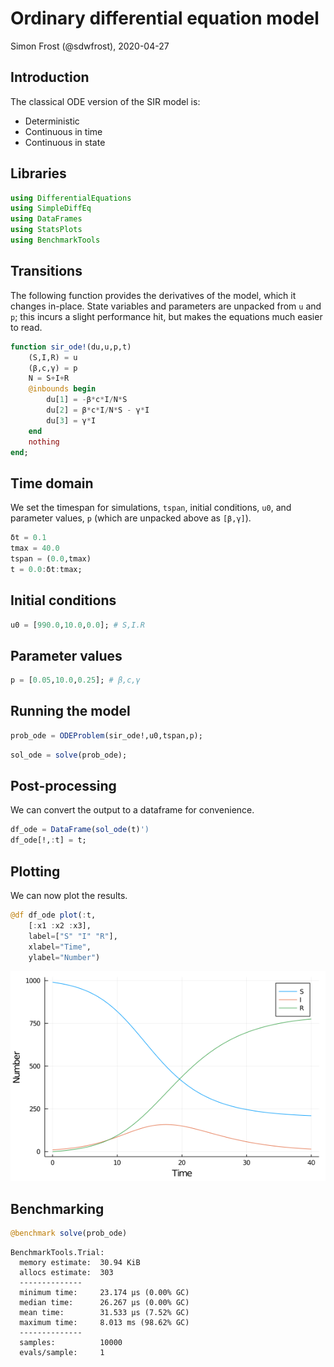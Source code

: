 # Ordinary differential equation model
Simon Frost (@sdwfrost), 2020-04-27

## Introduction

The classical ODE version of the SIR model is:

- Deterministic
- Continuous in time
- Continuous in state

## Libraries

```julia
using DifferentialEquations
using SimpleDiffEq
using DataFrames
using StatsPlots
using BenchmarkTools
```




## Transitions

The following function provides the derivatives of the model, which it changes in-place. State variables and parameters are unpacked from `u` and `p`; this incurs a slight performance hit, but makes the equations much easier to read.

```julia
function sir_ode!(du,u,p,t)
    (S,I,R) = u
    (β,c,γ) = p
    N = S+I+R
    @inbounds begin
        du[1] = -β*c*I/N*S
        du[2] = β*c*I/N*S - γ*I
        du[3] = γ*I
    end
    nothing
end;
```




## Time domain

We set the timespan for simulations, `tspan`, initial conditions, `u0`, and parameter values, `p` (which are unpacked above as `[β,γ]`).

```julia
δt = 0.1
tmax = 40.0
tspan = (0.0,tmax)
t = 0.0:δt:tmax;
```




## Initial conditions

```julia
u0 = [990.0,10.0,0.0]; # S,I.R
```




## Parameter values

```julia
p = [0.05,10.0,0.25]; # β,c,γ
```




## Running the model

```julia
prob_ode = ODEProblem(sir_ode!,u0,tspan,p);
```


```julia
sol_ode = solve(prob_ode);
```




## Post-processing

We can convert the output to a dataframe for convenience.

```julia
df_ode = DataFrame(sol_ode(t)')
df_ode[!,:t] = t;
```




## Plotting

We can now plot the results.

```julia
@df df_ode plot(:t,
    [:x1 :x2 :x3],
    label=["S" "I" "R"],
    xlabel="Time",
    ylabel="Number")
```

![](figures/ode_9_1.png)



## Benchmarking

```julia
@benchmark solve(prob_ode)
```

```
BenchmarkTools.Trial: 
  memory estimate:  30.94 KiB
  allocs estimate:  303
  --------------
  minimum time:     23.174 μs (0.00% GC)
  median time:      26.267 μs (0.00% GC)
  mean time:        31.533 μs (7.52% GC)
  maximum time:     8.013 ms (98.62% GC)
  --------------
  samples:          10000
  evals/sample:     1
```


